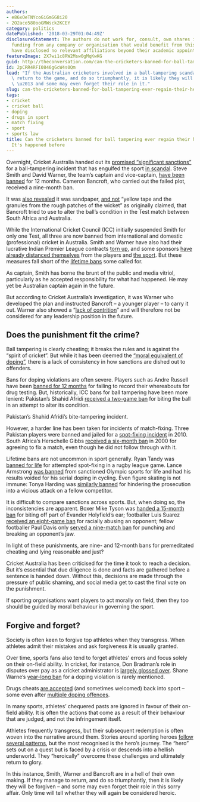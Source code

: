 ```yaml
---
authors:
- e86xOeTNYcoGiGmGG8i20
- 2O2aco580ooGMWsck2KCEY
category: politics
datePublished: '2018-03-29T01:04:49Z'
disclosureStatement: The authors do not work for, consult, own shares in or receive
  funding from any company or organisation that would benefit from this article, and
  have disclosed no relevant affiliations beyond their academic appointment.
featureImage: 2X7wi1c8RW2Msw0gMqKwKG
guid: http://theconversation.com/can-the-cricketers-banned-for-ball-tampering-ever-regain-their-hero-status-its-happened-before-94096
id: 2pCRR4RFI0846gGcW4s0Qm
lead: "If the Australian cricketers involved in a ball-tampering scandal manage to\
  \ return to the game, and do so triumphantly, it is likely they will be forgiven\
  \ \u2013 and some may even forget their role in it."
slug: can-the-cricketers-banned-for-ball-tampering-ever-regain-their-hero-status-its-happened-before
tags:
- cricket
- cricket ball
- doping
- drugs in sport
- match fixing
- sport
- sports law
title: Can the cricketers banned for ball tampering ever regain their hero status?
  It's happened before
---
```

Overnight, Cricket Australia handed out its [promised “significant sanctions”](https://www.sbs.com.au/news/ball-tampering-trio-face-significant-sanctions-lehmann-stays-as-cricket-coach) for a ball-tampering incident that has engulfed the sport [in scandal](https://theconversation.com/just-not-cricket-why-ball-tampering-is-cheating-93935). Steve Smith and David Warner, the team’s captain and vice-captain, [have been banned](http://www.abc.net.au/news/2018-03-28/steve-smith-david-warner-banned-playing-australia/9598648) for 12 months. Cameron Bancroft, who carried out the failed plot, received a nine-month ban. 

It was [also revealed](https://www.smh.com.au/sport/cricket/sandpaper-lies-and-videotape-warner-fingered-by-ca-as-architect-20180328-p4z6sk.html) it was sandpaper, [and not](http://www.news.com.au/sport/cricket/legends-want-steve-smith-sacked-after-balltampering-scandal/news-story/766365369ad0b6b19d0895f826957c85) “yellow tape and the granules from the rough patches of the wicket” as originally claimed, that Bancroft tried to use to alter the ball’s condition in the Test match between South Africa and Australia. 

While the International Cricket Council (ICC) initially suspended Smith for only one Test, all three are now banned from international and domestic (professional) cricket in Australia. Smith and Warner have also had their lucrative Indian Premier League contracts [torn up](https://twitter.com/plalor/status/978932106947543040), and some sponsors [have already distanced themselves](http://www.sportingnews.com/au/cricket/news/steve-smith-ball-tampering-weet-bix-australia-south-africa-cricket-australia/cgtiemaofb9r17d4ov6jx54jg) from the players and [the sport](https://www.asx.com.au/asxpdf/20180329/pdf/43stmx3p8cd32p.pdf). But these measures fall short of the [lifetime bans](https://wwos.nine.com.au/2018/03/26/10/34/ball-tampering-crisis-steve-smith-david-warner-life-ban) some called for.

As captain, Smith has borne the brunt of the public and media vitriol, particularly as he accepted responsibility for what had happened. He may yet be Australian captain again in the future.

But according to Cricket Australia’s investigation, it was Warner who developed the plan and instructed Bancroft – a younger player – to carry it out. Warner also showed a “[lack of contrition](https://af.reuters.com/article/africaCricketNews/idAFL8N1RA23T)” and will therefore not be considered for any leadership position in the future.

> [](https://twitter.com/plalor/status/978936371946471424)

## Does the punishment fit the crime?

Ball tampering is clearly cheating; it breaks the rules and is against the “spirit of cricket”. But while it has been deemed the [“moral equivalent of doping”](http://www.abc.net.au/news/2018-03-27/cricket-ball-tampering-steve-smith-icc-doping-in-sport/9587716), there is a lack of consistency in how sanctions are dished out to offenders.


Bans for doping violations are often severe. Players such as Andre Russell have been [banned for 12 months](http://www.espncricinfo.com/story/_/id/18591521/andre-russell-banned-one-year-doping-code-violation) for failing to record their whereabouts for drug testing. But, historically, ICC bans for ball tampering have been more lenient: Pakistan’s Shahid Afridi [received a two-game ban](http://www.espncricinfo.com/ausvpak09/content/story/446437.html) for biting the ball in an attempt to alter its condition. 

Pakistan’s Shahid Afridi’s bite-tampering incident.

However, a harder line has been taken for incidents of match-fixing. Three Pakistan players were banned and jailed for a [spot-fixing incident](https://www.theguardian.com/sport/2011/nov/03/pakistan-spot-fixing-jail-terms) in 2010. South Africa’s Herschelle Gibbs [received a six-month ban](https://www.theguardian.com/sport/2000/aug/29/cricket3) in 2000 for agreeing to fix a match, even though he did not follow through with it.

Lifetime bans are not uncommon in sport generally. Ryan Tandy was [banned for life](http://www.couriermail.com.au/sport/nrl/nrl-boss-david-gallop-to-ban-ryan-tandy-from-rugby-league-for-life/news-story/5594d6b4ae7b8e3912c963999450faf6?sv=920ec5e27a9c2d22573b03d36fa9cb57) for attempted spot-fixing in a rugby league game. Lance Armstrong [was banned](http://abcnews.go.com/US/lance-armstrong-stripped-tour-de-france-titles-banned/story?id=17535635) from sanctioned Olympic sports for life and had his results voided for his serial doping in cycling. Even figure skating is not immune: Tonya Harding was [similarly banned](https://www.theodysseyonline.com/tonya-harding) for hindering the prosecution into a vicious attack on a fellow competitor.

It is difficult to compare sanctions across sports. But, when doing so, the inconsistencies are apparent. Boxer Mike Tyson was [handed a 15-month ban](http://bleacherreport.com/articles/762315-boxing-ko-of-the-day-mike-tyson-banned-from-boxing) for biting off part of Evander Holyfield’s ear; footballer Luis Suarez [received an eight-game ban](http://www.bbc.com/sport/football/16186556) for racially abusing an opponent; fellow footballer Paul Davis only [served a nine-match ban](http://www.gunnerstown.com/arsenal/2016/10/03/paul-davis-the-highbury-hero-with-the-perfect-left-hook/) for punching and breaking an opponent’s jaw.

In light of these punishments, are nine- and 12-month bans for premeditated cheating and lying reasonable and just?

Cricket Australia has been criticised for the time it took to reach a decision. But it’s essential that due diligence is done and facts are gathered before a sentence is handed down. Without this, decisions are made through the pressure of public shaming, and social media get to cast the final vote on the punishment.

If sporting organisations want players to act morally on field, then they too should be guided by moral behaviour in governing the sport. 

## Forgive and forget?

Society is often keen to forgive top athletes when they transgress. When athletes admit their mistakes and ask forgiveness it is usually granted. 

Over time, sports fans also tend to forget athletes’ errors and focus solely on their on-field ability. In cricket, for instance, Don Bradman’s role in disputes over pay as a cricket administrator is [largely glossed over](https://www.telegraph.co.uk/sport/cricket/3000015/The-other-side-of-Don-Bradman.html). Shane Warne’s [year-long ban](https://www.smh.com.au/articles/2003/02/22/1045638544833.html) for a doping violation is rarely mentioned.

Drugs cheats [are accepted](https://www.standard.co.uk/sport/other-sports/dwain-chambers-has-done-his-time-so-court-should-set-him-free-for-olympics-7562314.html) (and sometimes welcomed) back into sport – some even after [multiple doping offences](https://www.independent.co.uk/sport/justin-gatlin-doping-drugs-100m-champion-scandal-world-champion-usa-a8117561.html). 

In many sports, athletes’ chequered pasts are ignored in favour of their on-field ability. It is often the actions that come as a result of their behaviour that are judged, and not the infringement itself.

Athletes frequently transgress, but their subsequent redemption is often woven into the narrative around them. Stories around sporting heroes [follow several patterns](https://theconversation.com/australian-enough-to-be-a-hero-71631), but the most recognised is the hero’s journey. The “hero” sets out on a quest but is faced by a crisis or descends into a hellish underworld. They “heroically” overcome these challenges and ultimately return to glory.


In this instance, Smith, Warner and Bancroft are in a hell of their own making. If they manage to return, and do so triumphantly, then it is likely they will be forgiven – and some may even forget their role in this sorry affair. Only time will tell whether they will again be considered heroic.